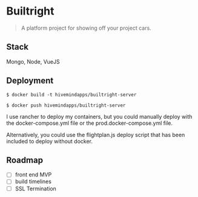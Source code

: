 # Builtright 

> A platform project for showing off your project cars.

## Stack 

Mongo, Node, VueJS

## Deployment

`$ docker build -t hivemindapps/builtright-server`

`$ docker push hivemindapps/builtright-server`

I use rancher to deploy my containers, but you could manually deploy with the docker-compose.yml file or the prod.docker-compose.yml file. 

Alternatively, you could use the flightplan.js deploy script that has been included to deploy without docker. 

## Roadmap 

- [ ] front end MVP 
- [ ] build timelines 
- [ ] SSL Termination 
